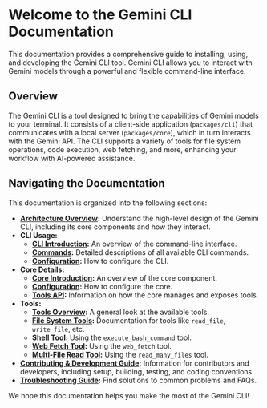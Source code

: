 # Welcome to the Gemini CLI Documentation

This documentation provides a comprehensive guide to installing, using, and developing the Gemini CLI tool. Gemini CLI allows you to interact with Gemini models through a powerful and flexible command-line interface.

## Overview

The Gemini CLI is a tool designed to bring the capabilities of Gemini models to your terminal. It consists of a client-side application (`packages/cli`) that communicates with a local server (`packages/core`), which in turn interacts with the Gemini API. The CLI supports a variety of tools for file system operations, code execution, web fetching, and more, enhancing your workflow with AI-powered assistance.

## Navigating the Documentation

This documentation is organized into the following sections:

- **[Architecture Overview](./architecture.md):** Understand the high-level design of the Gemini CLI, including its core components and how they interact.
- **CLI Usage:**
  - **[CLI Introduction](./cli/index.md):** An overview of the command-line interface.
  - **[Commands](./cli/commands.md):** Detailed descriptions of all available CLI commands.
  - **[Configuration](./cli/configuration.md):** How to configure the CLI.
- **Core Details:**
  - **[Core Introduction](./core/index.md):** An overview of the core component.
  - **[Configuration](./core/configuration.md):** How to configure the core.
  - **[Tools API](./core/tools-api.md):** Information on how the core manages and exposes tools.
- **Tools:**
  - **[Tools Overview](./tools/index.md):** A general look at the available tools.
  - **[File System Tools](./tools/file-system.md):** Documentation for tools like `read_file`, `write_file`, etc.
  - **[Shell Tool](./tools/shell.md):** Using the `execute_bash_command` tool.
  - **[Web Fetch Tool](./tools/web.md):** Using the `web_fetch` tool.
  - **[Multi-File Read Tool](./tools/multi-file.md):** Using the `read_many_files` tool.
- **[Contributing & Development Guide](../CONTRIBUTING.md):** Information for contributors and developers, including setup, building, testing, and coding conventions.
- **[Troubleshooting Guide](./troubleshooting.md):** Find solutions to common problems and FAQs.

We hope this documentation helps you make the most of the Gemini CLI!
